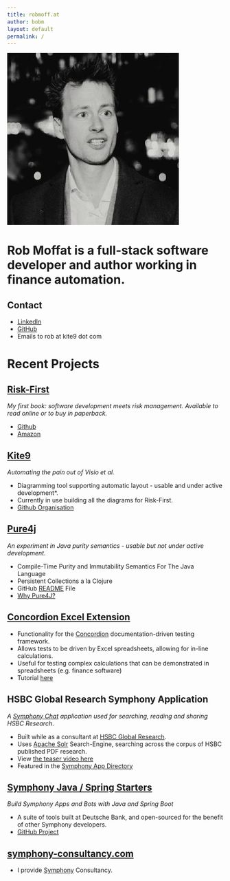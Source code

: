 ```yaml
---
title: robmoff.at
author: bobm
layout: default
permalink: /
---
```


<div class="center gap" markdown="1">


<img src="/assets/head.jpg" class="headshot" />

# Rob Moffat is a full-stack software developer and author working in finance automation.  
 
</div>

## Contact

 - [LinkedIn](https://www.linkedin.com/in/robmoffat/)
 - [GitHub](https://github.com/robmoffat)
 - Emails to rob at kite9 dot com

# Recent Projects

## [Risk-First](http://riskfirst.org)

*My first book: software development meets risk management.  Available to read online or to buy in paperback.*
 - [Github](https://github.com/risk-first)
 - [Amazon](http://a.co/d/hmpmYl2)

## [Kite9](http://kite9.com)

*Automating the pain out of Visio et al.*

 - Diagramming tool supporting automatic layout - usable and under active development*.
 - Currently in use building all the diagrams for Risk-First.
 - [Github Organisation](https://github.com/kite9-org)

## [Pure4j](pure4j.org)

*An experiment in Java purity semantics - usable but not under active development*.

 - Compile-Time Purity and Immutability Semantics For The Java Language
 - Persistent Collections a la Clojure
 - GitHub [README](https://github.com/robmoffat/pure4j) File
 - [Why Pure4J?](https://github.com/robmoffat/pure4j/blob/master/docs/impetus.md)

## [Concordion Excel Extension](https://github.com/concordion/concordion-excel-extension)

 - Functionality for the [Concordion](http://concordion.org) documentation-driven testing framework.
 - Allows tests to be driven by Excel spreadsheets, allowing for in-line calculations.
 - Useful for testing complex calculations that can be demonstrated in spreadsheets (e.g. finance software)
 - Tutorial [here](https://github.com/concordion/concordion-excel-extension-tutorial)
 
## HSBC Global Research Symphony Application

*A [Symphony Chat](https://symphony.com/en-US) application used for searching, reading and sharing HSBC Research*.

 - Built while as a consultant at [HSBC Global Research](https://www.gbm.hsbc.com/solutions/global-research).
 - Uses [Apache Solr](http://lucene.apache.org/solr/) Search-Engine, searching across the corpus of HSBC published PDF research.
 - View [the teaser video here](https://players.brightcove.net/1311491902001/default_default/index.html?videoId=5759030978001)
 - Featured in the [Symphony App Directory](https://workflow.symphony.com/)
 
## [Symphony Java / Spring Starters](https://github.com/deutschebank/symphony-java-client-parent)

*Build Symphony Apps and Bots with Java and Spring Boot* 

 - A suite of tools built at Deutsche Bank, and open-sourced for the benefit of other Symphony developers.
 - [GitHub Project](https://github.com/deutschebank/symphony-java-client-parent)

## [symphony-consultancy.com](https://symphony-consultancy.com)

- I provide [Symphony](https://symphony.com) Consultancy.

